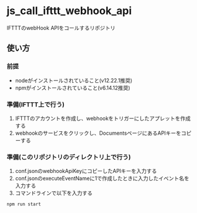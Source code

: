 # js_call_ifttt_webhook_api
IFTTTのwebHook APIをコールするリポジトリ

## 使い方

### 前提

- nodeがインストールされていること(v12.22.1推奨)
- npmがインストールされていること(v6.14.12推奨)

### 準備(IFTTT上で行う)

1. IFTTTのアカウントを作成し、webhookをトリガーにしたアプレットを作成する
1. webhookのサービスをクリックし、DocumentsページにあるAPIキーをコピーする

### 準備(このリポジトリのディレクトリ上で行う)

1. conf.jsonのwebhookApiKeyにコピーしたAPIキーを入力する
1. conf.jsonのexecuteEventNameに1で作成したときに入力したイベント名を入力する
1. コマンドラインで以下を入力する
  ```
  npm run start
  ```